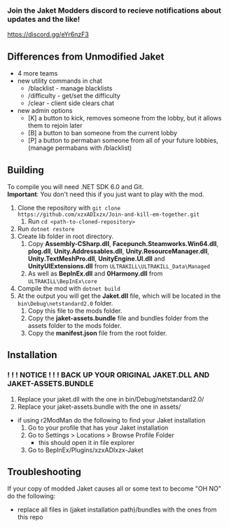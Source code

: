 ### Join the Jaket Modders discord to recieve notifications about updates and the like!
https://discord.gg/eYr6nzF3

## Differences from Unmodified Jaket
- 4 more teams
- new utility commands in chat
   - /blacklist - manage blacklists
   - /difficulty - get/set the difficulty
   - /clear - client side clears chat
- new admin options
   - \[K\] a button to kick, removes someone from the lobby, but it allows them to rejoin later
   - \[B\] a button to ban someone from the current lobby
   - \[P\] a button to permaban someone from all of your future lobbies, (manage permabans with /blacklist)

## Building
To compile you will need .NET SDK 6.0 and Git.  
**Important**: You don't need this if you just want to play with the mod.

1. Clone the repository with `git clone https://github.com/xzxADIxzx/Join-and-kill-em-together.git`
   1. Run `cd <path-to-cloned-repository>`
2. Run `dotnet restore`
3. Create lib folder in root directory.
   1. Copy **Assembly-CSharp.dll**, **Facepunch.Steamworks.Win64.dll**, **plog.dll**, **Unity.Addressables.dll**, **Unity.ResourceManager.dll**, **Unity.TextMeshPro.dll**, **UnityEngine.UI.dll** and **UnityUIExtensions.dll** from `ULTRAKILL\ULTRAKILL_Data\Managed`
   2. As well as **BepInEx.dll** and **0Harmony.dll** from `ULTRAKILL\BepInEx\core`
4. Compile the mod with `dotnet build`
5. At the output you will get the **Jaket.dll** file, which will be located in the `bin\Debug\netstandard2.0` folder.
   1. Copy this file to the mods folder.
   2. Copy the **jaket-assets.bundle** file and bundles folder from the assets folder to the mods folder.
   3. Copy the **manifest.json** file from the root folder.

## Installation
### ! ! ! NOTICE ! ! ! BACK UP YOUR ORIGINAL JAKET.DLL AND JAKET-ASSETS.BUNDLE
1. Replace your jaket.dll with the one in bin/Debug/netstandard2.0/
2. Replace your jaket-assets.bundle with the one in assets/
- if using r2ModMan do the following to find your Jaket installation
   1. Go to your profile that has your Jaket installation
   2. Go to Settings > Locations > Browse Profile Folder
      - this should open it in file explorer
   3. Go to BepInEx/Plugins/xzxADIxzx-Jaket

## Troubleshooting
If your copy of modded Jaket causes all or some text to become "OH NO" do the following:
   - replace all files in (jaket installation path)/bundles with the ones from this repo
